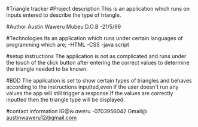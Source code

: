 #Triangle tracker
#Project description
This is an application which runs on inputs entered to describe the type of triangle.

#Author
Austin Waweru Mubeu
D.O.B -21/5/99

#Technologies
Its an application which runs under certain languages of programming which are;
   -HTML
   -CSS
   -java script

#setup instructions
The application is not as complicated and runs under the touch of the click button
after entering the correct values to determine the triangle needed to be known.

#BDD
The application is set to show certain types of triangles and behaves
according to the instructions inputted,even if the user doesn't run any
values the app will still trigger a response.If the values are correctly
inputted then the triangle type will be displayed.

#contact information
IG@_w.aweru_
-0703956042
Gmail@ austinwaweru12@gmail.com
